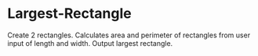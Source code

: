 # Largest-Rectangle
Create 2 rectangles. Calculates area and perimeter of rectangles from user input of length and width. Output largest rectangle.
